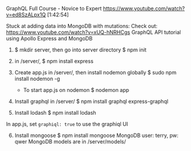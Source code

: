 GraphQL Full Course - Novice to Expert
https://www.youtube.com/watch?v=ed8SzALpx1Q
[1:42:54]

Stuck at adding data into MongoDB with mutations:
Check out: https://www.youtube.com/watch?v=xUQ-hNRHCgs
GraphQL API tutorial using Apollo Express and MongoDB

1) $ mkdir server, then go into server directory
   $ npm init

2) in /server/,
  $ npm install express

3) Create app.js in /server/, then install nodemon globally
  $ sudo npm install nodemon -g
    - To start app.js on nodemon
    $ nodemon app

4) Install graphql in /server/
  $ npm install graphql express-graphql

5) Install lodash
  $ npm install lodash

In app.js, set `graphiql: true` to use the graphiql UI


6) Install mongoose
$ npm install mongoose
MongoDB user: terry, pw: qwer
MongoDB models are in /server/models/
